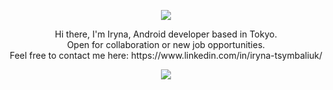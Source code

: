 <p align="center">
<img src="https://capsule-render.vercel.app/api?type=waving&height=250&color=0:517DE7,100:66DD84&text=building%20apps%20people%20love%20to%20use&fontSize=40&fontAlignY=30&desc=and%20devs%20love%20to%20%read&descAlign=60&descAlignY=50&fontColor=ffffff&animation=fadeIn"/>
</p>

<p align="center">
  Hi there, I'm Iryna, Android developer based in Tokyo. <br>
  Open for collaboration or new job opportunities. <br>
  Feel free to contact me here: https://www.linkedin.com/in/iryna-tsymbaliuk/
</p>

<p align="center">
  <img src="https://capsule-render.vercel.app/api?type=waving&height=100&color=0:66DD84,100:517DE7&section=footer"/>
</p>

